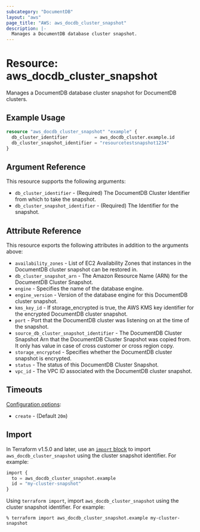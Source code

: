 ```yaml
---
subcategory: "DocumentDB"
layout: "aws"
page_title: "AWS: aws_docdb_cluster_snapshot"
description: |-
  Manages a DocumentDB database cluster snapshot.
---
```


# Resource: aws_docdb_cluster_snapshot

Manages a DocumentDB database cluster snapshot for DocumentDB clusters.

## Example Usage

```terraform
resource "aws_docdb_cluster_snapshot" "example" {
  db_cluster_identifier          = aws_docdb_cluster.example.id
  db_cluster_snapshot_identifier = "resourcetestsnapshot1234"
}
```

## Argument Reference

This resource supports the following arguments:

* `db_cluster_identifier` - (Required) The DocumentDB Cluster Identifier from which to take the snapshot.
* `db_cluster_snapshot_identifier` - (Required) The Identifier for the snapshot.

## Attribute Reference

This resource exports the following attributes in addition to the arguments above:

* `availability_zones` - List of EC2 Availability Zones that instances in the DocumentDB cluster snapshot can be restored in.
* `db_cluster_snapshot_arn` - The Amazon Resource Name (ARN) for the DocumentDB Cluster Snapshot.
* `engine` - Specifies the name of the database engine.
* `engine_version` - Version of the database engine for this DocumentDB cluster snapshot.
* `kms_key_id` - If storage_encrypted is true, the AWS KMS key identifier for the encrypted DocumentDB cluster snapshot.
* `port` - Port that the DocumentDB cluster was listening on at the time of the snapshot.
* `source_db_cluster_snapshot_identifier` - The DocumentDB Cluster Snapshot Arn that the DocumentDB Cluster Snapshot was copied from. It only has value in case of cross customer or cross region copy.
* `storage_encrypted` - Specifies whether the DocumentDB cluster snapshot is encrypted.
* `status` - The status of this DocumentDB Cluster Snapshot.
* `vpc_id` - The VPC ID associated with the DocumentDB cluster snapshot.

## Timeouts

[Configuration options](https://developer.hashicorp.com/terraform/language/resources/syntax#operation-timeouts):

* `create` - (Default `20m`)

## Import

In Terraform v1.5.0 and later, use an [`import` block](https://developer.hashicorp.com/terraform/language/import) to import `aws_docdb_cluster_snapshot` using the cluster snapshot identifier. For example:

```terraform
import {
  to = aws_docdb_cluster_snapshot.example
  id = "my-cluster-snapshot"
}
```

Using `terraform import`, import `aws_docdb_cluster_snapshot` using the cluster snapshot identifier. For example:

```console
% terraform import aws_docdb_cluster_snapshot.example my-cluster-snapshot
```
